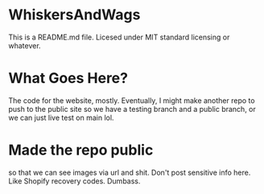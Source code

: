 # WhiskersAndWags
 This is a README.md file.
 Licesed under MIT standard licensing or whatever.

 # What Goes Here?
 The code for the website, mostly. Eventually, I might make another repo to push to the public site so we have a testing branch and a public branch, or we can just live test on main lol.

# Made the repo public 

so that we can see images via url and shit. Don't post sensitive info here. Like Shopify recovery codes. Dumbass.